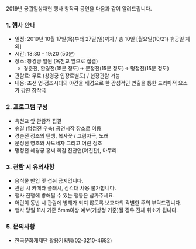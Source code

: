 2019년 궁궐일상재현 행사 창작극 공연을 다음과 같이 알려드립니다.

### 1. 행사 안내
- 일정: 2019년 10월 17일(목)부터 27일(일)까지 / 총 10일 [월요일(10/21) 휴궁일 제외]
- 시간: 18:30 – 19:20 (50분)
- 장소: 창경궁 일원 (옥천교 앞으로 집결)
  - 경춘전, 환경전(15분 정도)→ 문정전(15분 정도)→ 명정전(15분 정도)
- 관람료: 무료 (창경궁 입장료별도) / 현장관람 가능
- 내용: 조선 영·정조시대의 야간을 배경으로 한 감성적인 연출을 통한 드라마적 요소가 강한 창작극

### 2. 프로그램 구성
- 옥천교 앞 관람객 집결
- 숲길 (명정전 우측) 공연시작 장소로 이동
- 경춘전 정조의 탄생, 복사꽃 / 그림자극, 노래
- 문정전 영조와 사도세자 그리고 어린 정조
- 명정전 혜경궁 홍씨 회갑 진찬연(야진찬), 마무리

### 3. 관람 시 유의사항
- 음식물 반입 및 섭취 금지입니다.
- 관람 시 카메라 플래시, 삼각대 사용 불가합니다.
- 행사 진행에 방해될 수 있는 행동은 삼가주세요.
- 어린이 동반 시 관람에 방해가 되지 않도록 보호자의 각별한 주의 부탁드립니다.
- 행사 당일 11시 기준 5mm이상 예보(기상청 기준)될 경우 전체 취소가 됩니다.

### 5. 문의사항
- 한국문화재재단 활용기획팀(02-3210-4682)